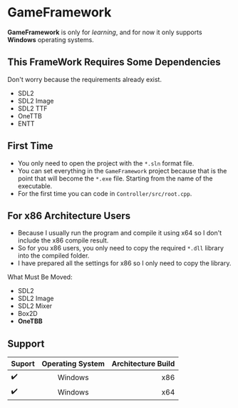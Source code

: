 # GameFramework
**GameFramework** is only for *learning*, and for now it only supports **Windows** operating systems.

## This FrameWork Requires Some Dependencies
Don't worry because the requirements already exist.
 - SDL2
 - SDL2 Image
 - SDL2 TTF
 - OneTTB
 - ENTT
 
## First Time
- You only need to open the project with the `*.sln` format file.
- You can set everything in the `GameFramework` project because that is the point that will become the `*.exe` file. Starting from the name of the executable.
- For the first time you can code in `Controller/src/root.cpp`.

## For x86 Architecture Users
- Because I usually run the program and compile it using x64 so I don't include the x86 compile result.
- So for you x86 users, you only need to copy the required `*.dll` library into the compiled folder.
- I have prepared all the settings for x86 so I only need to copy the library.

What Must Be Moved:
 - SDL2
 - SDL2 Image
 - SDL2 Mixer
 - Box2D
 - **OneTBB**

## Support
| Suport             | Operating System | Architecture Build  |
| ------------------ |:----------------:| -------------------:|
| :heavy_check_mark: | Windows          |         x86         |
| :heavy_check_mark: | Windows          |         x64         |
